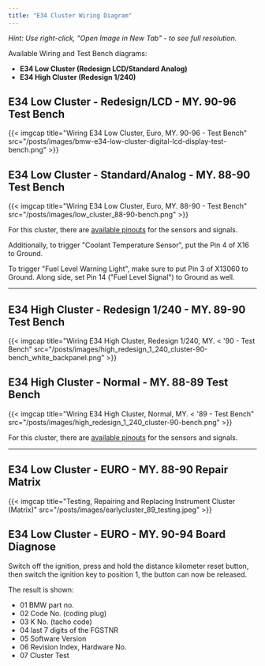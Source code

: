 ```yaml
---
title: "E34 Cluster Wiring Diagram"
---
```


*Hint: Use right-click, "Open Image in New Tab" - to see full resolution.*

Available Wiring and Test Bench diagrams:

* **E34 Low Cluster (Redesign LCD/Standard Analog)**
* **E34 High Cluster (Redesign 1/240)**

## E34 Low Cluster - Redesign/LCD - MY. 90-96 Test Bench

{{< imgcap title="Wiring E34 Low Cluster, Euro, MY. 90-96 - Test Bench" src="/posts/images/bmw-e34-low-cluster-digital-lcd-display-test-bench.png" >}}

## E34 Low Cluster - Standard/Analog - MY. 88-90 Test Bench

{{< imgcap title="Wiring E34 Low Cluster, Euro, MY. 88-90 - Test Bench" src="/posts/images/low_cluster_88-90-bench.png" >}}

For this cluster, there are [available pinouts](/e34-pinout-diagram) for the sensors and signals.

Additionally, to trigger "Coolant Temperature Sensor", put the Pin 4 of X16 to Ground.

To trigger "Fuel Level Warning Light", make sure to put Pin 3 of X13060 to Ground. Along side, set Pin 14 ("Fuel Level Signal") to Ground as well.

---

## E34 High Cluster - Redesign 1/240 - MY. 89-90 Test Bench

{{< imgcap title="Wiring E34 High Cluster, Redesign 1/240, MY. < '90 - Test Bench" src="/posts/images/high_redesign_1_240_cluster-90-bench_white_backpanel.png" >}}

## E34 High Cluster - Normal - MY. 88-89 Test Bench

{{< imgcap title="Wiring E34 High Cluster, Normal, MY. < '89 - Test Bench" src="/posts/images/high_redesign_1_240_cluster-90-bench.png" >}}

For this cluster, there are [available pinouts](/e34-pinout-diagram) for the sensors and signals.

---

## E34 Low Cluster - EURO - MY. 88-90 Repair Matrix

{{< imgcap title="Testing, Repairing and Replacing Instrument Cluster (Matrix)" src="/posts/images/earlycluster_89_testing.jpeg" >}}

## E34 Low Cluster - EURO - MY. 90-94 Board Diagnose

Switch off the ignition, press and hold the distance kilometer reset button, then switch the ignition key to position 1, the button can now be released.

The result is shown:

* 01 BMW part no.
* 02 Code No. (coding plug)
* 03 K No. (tacho code)
* 04 last 7 digits of the FGSTNR
* 05 Software Version
* 06 Revision Index, Hardware No.
* 07 Cluster Test
